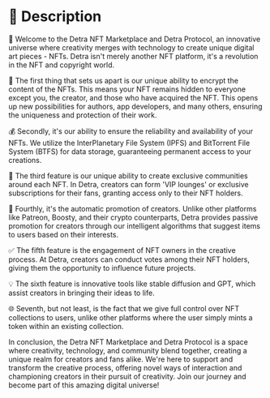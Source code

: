 # 💟 Description

🚀 Welcome to the Detra NFT Marketplace and Detra Protocol, an innovative universe where creativity merges with technology to create unique digital art pieces - NFTs. Detra isn't merely another NFT platform, it's a revolution in the NFT and copyright world.

💎 The first thing that sets us apart is our unique ability to encrypt the content of the NFTs. This means your NFT remains hidden to everyone except you, the creator, and those who have acquired the NFT. This opens up new possibilities for authors, app developers, and many others, ensuring the uniqueness and protection of their work.

💰 Secondly, it's our ability to ensure the reliability and availability of your NFTs. We utilize the InterPlanetary File System (IPFS) and BitTorrent File System (BTFS) for data storage, guaranteeing permanent access to your creations.

👥 The third feature is our unique ability to create exclusive communities around each NFT. In Detra, creators can form 'VIP lounges' or exclusive subscriptions for their fans, granting access only to their NFT holders.

📣 Fourthly, it's the automatic promotion of creators. Unlike other platforms like Patreon, Boosty, and their crypto counterparts, Detra provides passive promotion for creators through our intelligent algorithms that suggest items to users based on their interests.

✅ The fifth feature is the engagement of NFT owners in the creative process. At Detra, creators can conduct votes among their NFT holders, giving them the opportunity to influence future projects.

💡 The sixth feature is innovative tools like stable diffusion and GPT, which assist creators in bringing their ideas to life.

🌐 Seventh, but not least, is the fact that we give full control over NFT collections to users, unlike other platforms where the user simply mints a token within an existing collection.

In conclusion, the Detra NFT Marketplace and Detra Protocol is a space where creativity, technology, and community blend together, creating a unique realm for creators and fans alike. We're here to support and transform the creative process, offering novel ways of interaction and championing creators in their pursuit of creativity. Join our journey and become part of this amazing digital universe!
